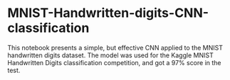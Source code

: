 # MNIST-Handwritten-digits-CNN-classification
This notebook presents a simple, but effective CNN applied to the MNIST handwritten digits dataset. The model was used for the Kaggle MNIST Handwritten Digits classification competition, and got a 97% score in the test.
